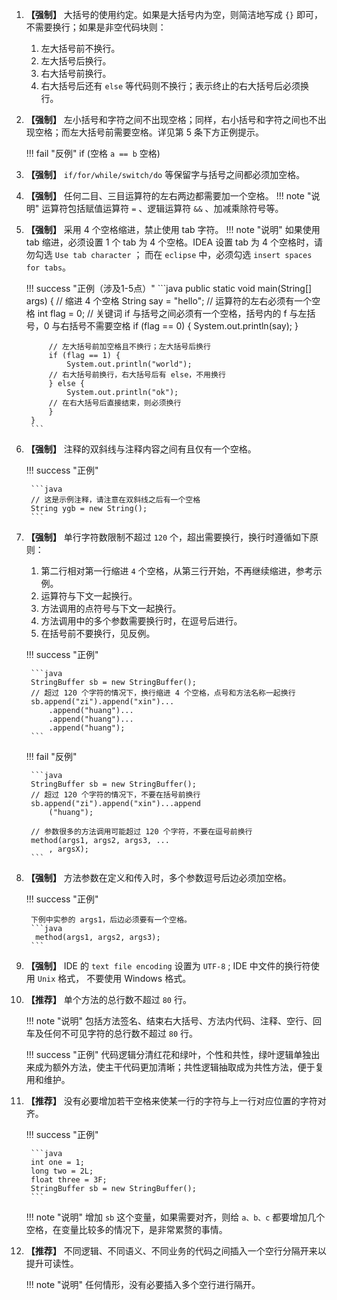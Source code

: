 1. **【强制】**  大括号的使用约定。如果是大括号内为空，则简洁地写成 `{}` 即可，不需要换行；如果是非空代码块则：

    1. 左大括号前不换行。
    1. 左大括号后换行。
    1. 右大括号前换行。
    1. 右大括号后还有 `else` 等代码则不换行；表示终止的右大括号后必须换行。

1. **【强制】**  左小括号和字符之间不出现空格；同样，右小括号和字符之间也不出现空格；而左大括号前需要空格。详见第 5 条下方正例提示。

    !!! fail "反例"
        if (空格 `a == b` 空格)

1. **【强制】**  `if/for/while/switch/do` 等保留字与括号之间都必须加空格。

1. **【强制】**  任何二目、三目运算符的左右两边都需要加一个空格。
    !!! note "说明"
        运算符包括赋值运算符 `=` 、逻辑运算符 `&&` 、加减乘除符号等。

1. **【强制】**  采用 4 个空格缩进，禁止使用 tab 字符。
    !!! note "说明"
        如果使用 tab 缩进，必须设置 1 个 tab 为 4 个空格。IDEA 设置 tab 为 4 个空格时，请勿勾选 `Use tab character` ；
        而在 `eclipse` 中，必须勾选 `insert spaces for tabs`。

    !!! success "正例（涉及1-5点）"
        ```java
        public static void main(String[] args) {
            // 缩进 4 个空格
            String say = "hello";
            // 运算符的左右必须有一个空格
            int flag = 0;
            // 关键词 if 与括号之间必须有一个空格，括号内的 f 与左括号，0 与右括号不需要空格
            if (flag == 0) {
                System.out.println(say);
            }

            // 左大括号前加空格且不换行；左大括号后换行
            if (flag == 1) {
                System.out.println("world");
            // 右大括号前换行，右大括号后有 else，不用换行
            } else {
                System.out.println("ok");
            // 在右大括号后直接结束，则必须换行
            }
        }
        ```

1. **【强制】**  注释的双斜线与注释内容之间有且仅有一个空格。

    !!! success "正例"

        ```java
        // 这是示例注释，请注意在双斜线之后有一个空格
        String ygb = new String();
        ```

1. **【强制】**  单行字符数限制不超过 `120` 个，超出需要换行，换行时遵循如下原则：

    1. 第二行相对第一行缩进 `4` 个空格，从第三行开始，不再继续缩进，参考示例。
    1. 运算符与下文一起换行。
    1. 方法调用的点符号与下文一起换行。
    1. 方法调用中的多个参数需要换行时，在逗号后进行。
    1. 在括号前不要换行，见反例。

    !!! success "正例"

        ```java
        StringBuffer sb = new StringBuffer();
        // 超过 120 个字符的情况下，换行缩进 4 个空格，点号和方法名称一起换行
        sb.append("zi").append("xin")...
            .append("huang")...
            .append("huang")...
            .append("huang");
        ```

    !!! fail "反例"

        ```java
        StringBuffer sb = new StringBuffer();
        // 超过 120 个字符的情况下，不要在括号前换行
        sb.append("zi").append("xin")...append
            ("huang");

        // 参数很多的方法调用可能超过 120 个字符，不要在逗号前换行
        method(args1, args2, args3, ...
            , argsX); 
        ```  

1. **【强制】**  方法参数在定义和传入时，多个参数逗号后边必须加空格。

    !!! success  "正例"

        下例中实参的 args1，后边必须要有一个空格。
        ```java
         method(args1, args2, args3);
        ```

1. **【强制】**  IDE 的 `text file encoding` 设置为 `UTF-8` ; IDE 中文件的换行符使用 `Unix` 格式，
不要使用 Windows 格式。

1. **【推荐】** 单个方法的总行数不超过 `80` 行。

    !!! note "说明"
        包括方法签名、结束右大括号、方法内代码、注释、空行、回车及任何不可见字符的总行数不超过 `80` 行。

    !!! success  "正例"
        代码逻辑分清红花和绿叶，个性和共性，绿叶逻辑单独出来成为额外方法，使主干代码更加清晰；共性逻辑抽取成为共性方法，便于复用和维护。

1. **【推荐】** 没有必要增加若干空格来使某一行的字符与上一行对应位置的字符对齐。

    !!! success  "正例"

        ```java
        int one = 1;
        long two = 2L;
        float three = 3F;
        StringBuffer sb = new StringBuffer();
        ```

    !!! note "说明"
        增加 `sb` 这个变量，如果需要对齐，则给 `a、b、c` 都要增加几个空格，在变量比较多的情况下，是非常累赘的事情。

1. **【推荐】** 不同逻辑、不同语义、不同业务的代码之间插入一个空行分隔开来以提升可读性。

    !!! note "说明"
        任何情形，没有必要插入多个空行进行隔开。
